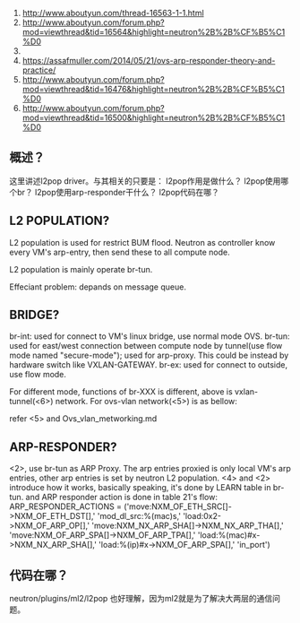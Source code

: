 1. http://www.aboutyun.com/thread-16563-1-1.html
2. http://www.aboutyun.com/forum.php?mod=viewthread&tid=16564&highlight=neutron%2B%2B%CF%B5%C1%D0
3. <openstack understand neutron>
4. https://assafmuller.com/2014/05/21/ovs-arp-responder-theory-and-practice/
5. http://www.aboutyun.com/forum.php?mod=viewthread&tid=16476&highlight=neutron%2B%2B%CF%B5%C1%D0
6. http://www.aboutyun.com/forum.php?mod=viewthread&tid=16500&highlight=neutron%2B%2B%CF%B5%C1%D0


概述？
----

这里讲述l2pop driver。与其相关的只要是：
l2pop作用是做什么？
l2pop使用哪个br？
l2pop使用arp-responder干什么？
l2pop代码在哪？


L2 POPULATION?
-------------

L2 population is used for restrict BUM flood. Neutron as controller know every VM's arp-entry, then send these to all compute node.

L2 population is mainly operate br-tun.

Effeciant problem: depands on message queue.


BRIDGE?
------

br-int: used for connect to VM's linux bridge, use normal mode OVS.
br-tun: used for east/west connection between compute node by tunnel(use flow mode named "secure-mode"); used for arp-proxy. This could be instead by hardware switch like VXLAN-GATEWAY.
br-ex: used for connect to outside, use flow mode.

For different mode, functions of br-XXX is different, above is vxlan-tunnel(<6>) network. For ovs-vlan network(<5>) is as bellow:

refer <5> and Ovs_vlan_metworking.md


ARP-RESPONDER?
-------------

<2>, use br-tun as ARP Proxy. The arp entries proxied is only local VM's arp entries, other arp entries is set by neutron L2 population.
<4> and <2> introduce how it works, basically speaking, it's done by LEARN table in br-tun. and ARP responder action is done in table 21's flow:
ARP_RESPONDER_ACTIONS = ('move:NXM_OF_ETH_SRC[]->NXM_OF_ETH_DST[],'
                         'mod_dl_src:%(mac)s,'
                         'load:0x2->NXM_OF_ARP_OP[],'
                         'move:NXM_NX_ARP_SHA[]->NXM_NX_ARP_THA[],'
                         'move:NXM_OF_ARP_SPA[]->NXM_OF_ARP_TPA[],'
                         'load:%(mac)#x->NXM_NX_ARP_SHA[],'
                         'load:%(ip)#x->NXM_OF_ARP_SPA[],'
                         'in_port')


代码在哪？
--------

neutron/plugins/ml2/l2pop
也好理解，因为ml2就是为了解决大两层的通信问题。
